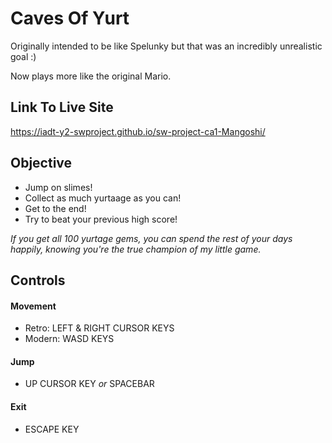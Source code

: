 # Caves Of Yurt 

Originally intended to be like Spelunky but that was an incredibly unrealistic goal :)

Now plays more like the original Mario.

## Link To Live Site
https://iadt-y2-swproject.github.io/sw-project-ca1-Mangoshi/

## Objective
* Jump on slimes!
* Collect as much yurtaage as you can! 
* Get to the end!
* Try to beat your previous high score!

*If you get all 100 yurtage gems, you can spend the rest of your days happily, knowing you're the true champion of my little game.*

## Controls
#### Movement
- Retro: LEFT & RIGHT CURSOR KEYS
- Modern: WASD KEYS

#### Jump
- UP CURSOR KEY *or* SPACEBAR

#### Exit
- ESCAPE KEY
